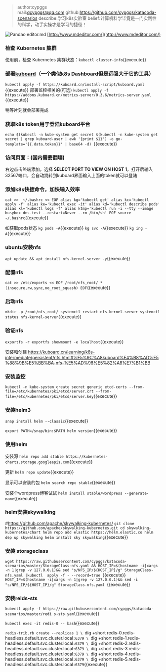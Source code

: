 >author:cypggs  
>mail:qcypggs@qq.com
>github:https://github.com/cypggs/katacoda-scenarios
>describe:学习k8s实验室
>belief:计算机科学毕竟是一门实践性的科学，动手实操才是学习的捷径！

![Pandao editor.md](https://pandao.github.io/editor.md/images/logos/editormd-logo-180x180.png "Pandao editor.md")
[http://www.mdeditor.com/](http://www.mdeditor.com/)

### 检查 Kubernetes 集群

使用前，检查 Kubernetes 集群状态：`kubectl cluster-info`{{execute}}

### 部署[kuboard](https://kuboard.cn/ "kuboard")（一个类似k8s Dashboard但是远强大于它的工具）
`kubectl apply -f https://kuboard.cn/install-script/kuboard.yaml
`{{execute}}
部署监控相关的(可选)
`kubectl apply -f https://addons.kuboard.cn/metrics-server/0.3.6/metrics-server.yaml
`{{execute}}

稍等片刻就会部署完成

### 获取k8s token用于登陆kuboard平台
`echo $(kubectl -n kube-system get secret $(kubectl -n kube-system get secret | grep kuboard-user | awk '{print $1}') -o go-template='{{.data.token}}' | base64 -d)
`{{execute}}

### 访问页面：(国内需要翻墙)
右边点击终端添加，选择 **SELECT PORT TO VIEW ON HOST 1**，打开后输入32567端口，会自动跳转到kuboard界面输入上面的token就可以登陆


### 添加k8s快捷命令，加快输入效率
`cat >>  ~/.bashrc << EOF
alias kg='kubectl get'
alias kc='kubectl apply -f'
alias ke='kubectl exec -it'
alias kd='kubectl describe pods'
alias kl='kubectl logs -f'
alias ktmp='kubectl run -i --tty --image busybox dns-test --restart=Never --rm /bin/sh'
EOF
source ~/.bashrc`{{execute}}

如获取pods状态
`kg pods -A`{{execute}}
`kg svc -A`{{execute}}
`kg ing -A`{{execute}}

### ubuntu安装nfs
`apt update && apt install nfs-kernel-server -y`{{execute}}

### 配置nfs

`cat >> /etc/exports << EOF
/root/nfs_root/ *(insecure,rw,sync,no_root_squash)
EOF`{{execute}}

### 启动nfs
`mkdir -p /root/nfs_root/
systemctl restart nfs-kernel-server
systemctl status nfs-kernel-server`{{execute}}

### 验证nfs
`exportfs -r
exportfs
showmount -e localhost`{{execute}}

安装和创建
https://kuboard.cn/learning/k8s-intermediate/persistent/nfs.html#%E5%9C%A8kuboard%E4%B8%AD%E5%88%9B%E5%BB%BA-nfs-%E5%AD%98%E5%82%A8%E7%B1%BB

### 安装监控
`kubectl -n kube-system create secret generic etcd-certs --from-file=/etc/kubernetes/pki/etcd/server.crt --from-file=/etc/kubernetes/pki/etcd/server.key`{{execute}}

### 安装helm3
`snap install helm --classic`{{execute}}

`export PATH=/snap/bin:$PATH
helm version`{{execute}}

### 使用helm
安装源
`helm repo add stable https://kubernetes-charts.storage.googleapis.com`{{execute}}

更新
`helm repo update`{{execute}}

显示可以安装的包
`helm search repo stable`{{execute}}

安装个wordpress博客试试
`helm install stable/wordpress --generate-name`{{execute}}

### helm安装skywalking
#https://github.com/apache/skywalking-kubernetes/
`git clone https://github.com/apache/skywalking-kubernetes.git
cd skywalking-kubernetes/chart
helm repo add elastic https://helm.elastic.co
helm dep up skywalking
helm install sky skywalking`{{execute}}

### 安装 storageclass
`wget https://raw.githubusercontent.com/cypggs/katacoda-scenarios/master/StorageClass-nfs.yaml && HOST_IP=$(hostname -i|xargs -n 1|grep -v 127.0.0.1)&& sed "s/NFS_IP/${HOST_IP}/g" StorageClass-nfs.yaml |kubectl  apply -f - --record=true
`{{execute}}
`HOST_IP=$(hostname -i|xargs -n 1|grep -v 127.0.0.1)&& sed -i "s/NFS_IP/${HOST_IP}/g" StorageClass-nfs.yaml `{{execute}}

### 安装reids-sts

`kubectl apply -f https://raw.githubusercontent.com/cypggs/katacoda-scenarios/master/redi
s-sts.yaml`{{execute}}

`kubectl exec -it redis-0 -- bash`{{execute}}

`redis-trib.rb create --replicas 1 \
`dig +short redis-0.redis-headless.default.svc.cluster.local`:6379 \
`dig +short redis-1.redis-headless.default.svc.cluster.local`:6379 \
`dig +short redis-2.redis-headless.default.svc.cluster.local`:6379 \
`dig +short redis-3.redis-headless.default.svc.cluster.local`:6379 \
`dig +short redis-4.redis-headless.default.svc.cluster.local`:6379 \
`dig +short redis-5.redis-headless.default.svc.cluster.local`:6379`{{execute}}
